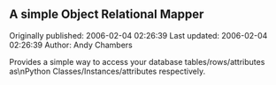 ## A simple Object Relational Mapper 
Originally published: 2006-02-04 02:26:39 
Last updated: 2006-02-04 02:26:39 
Author: Andy Chambers 
 
Provides a simple way to access your database tables/rows/attributes as\nPython Classes/Instances/attributes respectively.